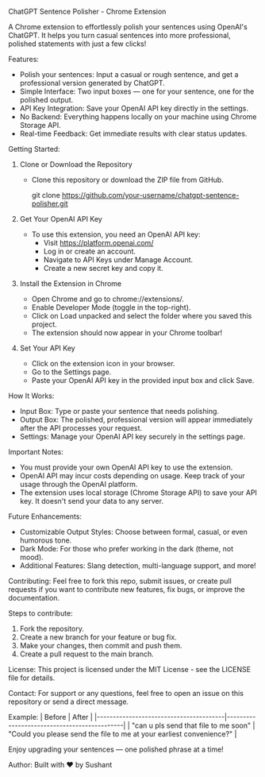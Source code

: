 ChatGPT Sentence Polisher - Chrome Extension

A Chrome extension to effortlessly polish your sentences using OpenAI's ChatGPT. It helps you turn casual sentences into more professional, polished statements with just a few clicks!

Features:
- Polish your sentences: Input a casual or rough sentence, and get a professional version generated by ChatGPT.
- Simple Interface: Two input boxes — one for your sentence, one for the polished output.
- API Key Integration: Save your OpenAI API key directly in the settings.
- No Backend: Everything happens locally on your machine using Chrome Storage API.
- Real-time Feedback: Get immediate results with clear status updates.

Getting Started:

1. Clone or Download the Repository
   - Clone this repository or download the ZIP file from GitHub.

     git clone https://github.com/your-username/chatgpt-sentence-polisher.git

2. Get Your OpenAI API Key
   - To use this extension, you need an OpenAI API key:
     - Visit https://platform.openai.com/
     - Log in or create an account.
     - Navigate to API Keys under Manage Account.
     - Create a new secret key and copy it.

3. Install the Extension in Chrome
   - Open Chrome and go to chrome://extensions/.
   - Enable Developer Mode (toggle in the top-right).
   - Click on Load unpacked and select the folder where you saved this project.
   - The extension should now appear in your Chrome toolbar!

4. Set Your API Key
   - Click on the extension icon in your browser.
   - Go to the Settings page.
   - Paste your OpenAI API key in the provided input box and click Save.

How It Works:
- Input Box: Type or paste your sentence that needs polishing.
- Output Box: The polished, professional version will appear immediately after the API processes your request.
- Settings: Manage your OpenAI API key securely in the settings page.

Important Notes:
- You must provide your own OpenAI API key to use the extension.
- OpenAI API may incur costs depending on usage. Keep track of your usage through the OpenAI platform.
- The extension uses local storage (Chrome Storage API) to save your API key. It doesn't send your data to any server.

Future Enhancements:
- Customizable Output Styles: Choose between formal, casual, or even humorous tone.
- Dark Mode: For those who prefer working in the dark (theme, not mood).
- Additional Features: Slang detection, multi-language support, and more!

Contributing:
Feel free to fork this repo, submit issues, or create pull requests if you want to contribute new features, fix bugs, or improve the documentation.

Steps to contribute:
1. Fork the repository.
2. Create a new branch for your feature or bug fix.
3. Make your changes, then commit and push them.
4. Create a pull request to the main branch.

License:
This project is licensed under the MIT License - see the LICENSE file for details.

Contact:
For support or any questions, feel free to open an issue on this repository or send a direct message.

Example:
| Before                                 | After                                       |
|----------------------------------------|---------------------------------------------|
| "can u pls send that file to me soon"  | "Could you please send the file to me at your earliest convenience?" |

Enjoy upgrading your sentences — one polished phrase at a time!

Author:
Built with ❤️ by Sushant
